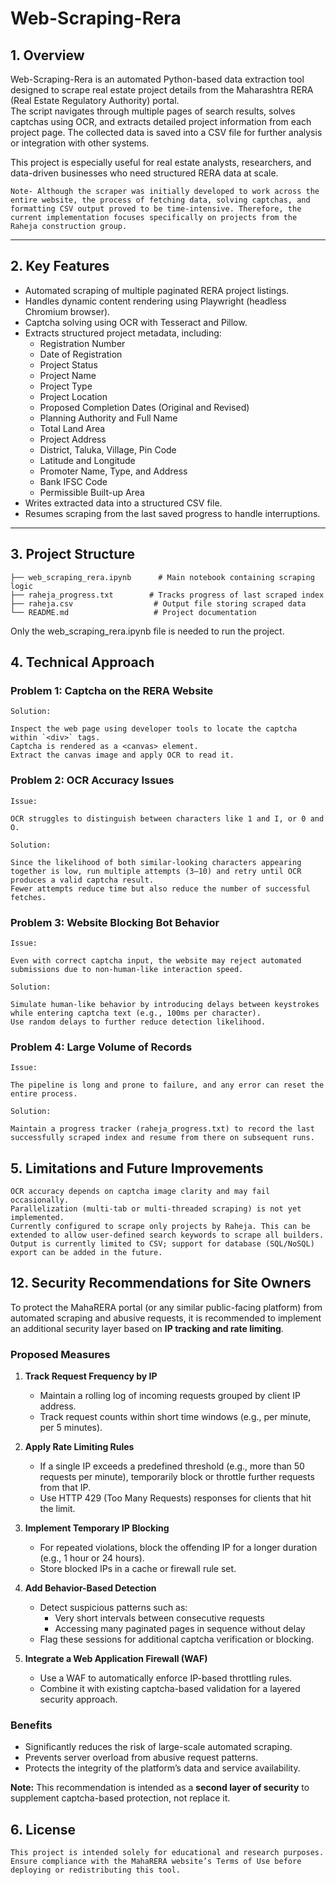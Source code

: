 # Web-Scraping-Rera

## 1. Overview
Web-Scraping-Rera is an automated Python-based data extraction tool designed to scrape real estate project details from the Maharashtra RERA (Real Estate Regulatory Authority) portal.  
The script navigates through multiple pages of search results, solves captchas using OCR, and extracts detailed project information from each project page. The collected data is saved into a CSV file for further analysis or integration with other systems.

This project is especially useful for real estate analysts, researchers, and data-driven businesses who need structured RERA data at scale.

```
Note- Although the scraper was initially developed to work across the entire website, the process of fetching data, solving captchas, and formatting CSV output proved to be time-intensive. Therefore, the current implementation focuses specifically on projects from the Raheja construction group.
```
---

## 2. Key Features
- Automated scraping of multiple paginated RERA project listings.
- Handles dynamic content rendering using Playwright (headless Chromium browser).
- Captcha solving using OCR with Tesseract and Pillow.
- Extracts structured project metadata, including:
  - Registration Number
  - Date of Registration
  - Project Status
  - Project Name
  - Project Type
  - Project Location
  - Proposed Completion Dates (Original and Revised)
  - Planning Authority and Full Name
  - Total Land Area
  - Project Address
  - District, Taluka, Village, Pin Code
  - Latitude and Longitude
  - Promoter Name, Type, and Address
  - Bank IFSC Code
  - Permissible Built-up Area
- Writes extracted data into a structured CSV file.
- Resumes scraping from the last saved progress to handle interruptions.

---

## 3. Project Structure

```
├── web_scraping_rera.ipynb      # Main notebook containing scraping logic
├── raheja_progress.txt        # Tracks progress of last scraped index
├── raheja.csv                  # Output file storing scraped data
└── README.md                   # Project documentation
```
Only the web_scraping_rera.ipynb file is needed to run the project.

## 4. Technical Approach

### Problem 1: Captcha on the RERA Website

`Solution:`
```
Inspect the web page using developer tools to locate the captcha within `<div>` tags.
Captcha is rendered as a <canvas> element.
Extract the canvas image and apply OCR to read it.
```

### Problem 2: OCR Accuracy Issues
  
`Issue:`
```
OCR struggles to distinguish between characters like 1 and I, or 0 and O.
```
`Solution:`
```
Since the likelihood of both similar-looking characters appearing together is low, run multiple attempts (3–10) and retry until OCR produces a valid captcha result.
Fewer attempts reduce time but also reduce the number of successful fetches.
```

### Problem 3: Website Blocking Bot Behavior

`Issue:`
```
Even with correct captcha input, the website may reject automated submissions due to non-human-like interaction speed.
```
`Solution:`
```
Simulate human-like behavior by introducing delays between keystrokes while entering captcha text (e.g., 100ms per character).
Use random delays to further reduce detection likelihood.
```

### Problem 4: Large Volume of Records

`Issue:`
```
The pipeline is long and prone to failure, and any error can reset the entire process.
```
`Solution:`
```
Maintain a progress tracker (raheja_progress.txt) to record the last successfully scraped index and resume from there on subsequent runs.
```

## 5. Limitations and Future Improvements
```
OCR accuracy depends on captcha image clarity and may fail occasionally.
Parallelization (multi-tab or multi-threaded scraping) is not yet implemented.
Currently configured to scrape only projects by Raheja. This can be extended to allow user-defined search keywords to scrape all builders.
Output is currently limited to CSV; support for database (SQL/NoSQL) export can be added in the future.
```
## 12. Security Recommendations for Site Owners

To protect the MahaRERA portal (or any similar public-facing platform) from automated scraping and abusive requests, it is recommended to implement an additional security layer based on **IP tracking and rate limiting**.

### Proposed Measures

1. **Track Request Frequency by IP**
   - Maintain a rolling log of incoming requests grouped by client IP address.
   - Track request counts within short time windows (e.g., per minute, per 5 minutes).

2. **Apply Rate Limiting Rules**
   - If a single IP exceeds a predefined threshold (e.g., more than 50 requests per minute), temporarily block or throttle further requests from that IP.
   - Use HTTP 429 (Too Many Requests) responses for clients that hit the limit.

3. **Implement Temporary IP Blocking**
   - For repeated violations, block the offending IP for a longer duration (e.g., 1 hour or 24 hours).
   - Store blocked IPs in a cache or firewall rule set.

4. **Add Behavior-Based Detection**
   - Detect suspicious patterns such as:
     - Very short intervals between consecutive requests
     - Accessing many paginated pages in sequence without delay
   - Flag these sessions for additional captcha verification or blocking.

5. **Integrate a Web Application Firewall (WAF)**
   - Use a WAF to automatically enforce IP-based throttling rules.
   - Combine it with existing captcha-based validation for a layered security approach.

### Benefits

- Significantly reduces the risk of large-scale automated scraping.
- Prevents server overload from abusive request patterns.
- Protects the integrity of the platform’s data and service availability.

**Note:** This recommendation is intended as a **second layer of security** to supplement captcha-based protection, not replace it.

## 6. License
```
This project is intended solely for educational and research purposes.
Ensure compliance with the MahaRERA website’s Terms of Use before deploying or redistributing this tool.
```
